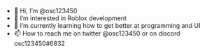 - 👋 Hi, I’m @osc123450
- 👀 I’m interested in Roblox development
- 🌱 I’m currently learning how to get better at programming and UI
- 📫 How to reach me on twitter @osc123450 or on discord osc123450#6832

<!---
osc123450/osc123450 is a ✨ special ✨ repository because its `README.md` (this file) appears on your GitHub profile.
You can click the Preview link to take a look at your changes.
--->
